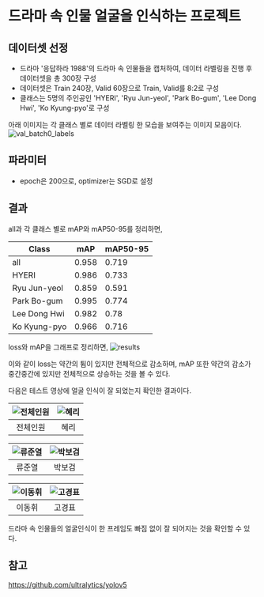 # 드라마 속 인물 얼굴을 인식하는 프로젝트

## 데이터셋 선정
- 드라마 '응답하라 1988'의 드라마 속 인물들을 캡처하여, 데이터 라벨링을 진행 후 데이터셋을 총 300장 구성
- 데이터셋은 Train 240장, Valid 60장으로 Train, Valid를 8:2로 구성
- 클래스는 5명의 주인공인 'HYERI', 'Ryu Jun-yeol', 'Park Bo-gum', 'Lee Dong Hwi', 'Ko Kyung-pyo'로 구성

아래 이미지는 각 클래스 별로 데이터 라벨링 한 모습을 보여주는 이미지 모음이다.
![val_batch0_labels](https://github.com/NamOhSeung/Oh-Seung-Nam/assets/98510923/194331f1-5691-4290-9825-85e7a01daf85)


## 파라미터
- epoch은 200으로, optimizer는 SGD로 설정

## 결과

all과 각 클래스 별로 mAP와 mAP50-95를 정리하면,

|Class|mAP|mAP50-95|
|---|---|---|
|all|0.958|0.719|
|HYERI|0.986|0.733|
|Ryu Jun-yeol|0.859|0.591|
|Park Bo-gum|0.995|0.774|
|Lee Dong Hwi|0.982|0.78|
|Ko Kyung-pyo|0.966|0.716|

loss와 mAP을 그래프로 정리하면,
![results](https://github.com/NamOhSeung/Oh-Seung-Nam/assets/98510923/f9eb1cd6-0deb-4472-a284-73c2762f9c85)

이와 같이 loss는 약간의 튐이 있지만 전체적으로 감소하며, mAP 또한 약간의 감소가 중간중간에 있지만 전체적으로 상승하는 것을 볼 수 있다.


다음은 테스트 영상에 얼굴 인식이 잘 되었는지 확인한 결과이다.


|![전체인원](https://github.com/NamOhSeung/Oh-Seung-Nam/assets/98510923/4d0aefe2-9d07-41d7-a8cb-07e94db1a175)|![혜리](https://github.com/NamOhSeung/Oh-Seung-Nam/assets/98510923/a07d9c7e-3bfe-430d-8300-962ad25f44b5)|
|:---:|:---:|
|전체인원|혜리|

|![류준열](https://github.com/NamOhSeung/Oh-Seung-Nam/assets/98510923/c174efff-e3b8-4cbc-82d9-b90def324b1f)|![박보검](https://github.com/NamOhSeung/Oh-Seung-Nam/assets/98510923/55eacb48-863c-4d39-a9a3-c6e7bd60b207)
|:---:|:---:|
|류준열|박보검|

|![이동휘](https://github.com/NamOhSeung/Oh-Seung-Nam/assets/98510923/4d95e74b-81d4-48ac-91e2-07b26c37ad75)|![고경표](https://github.com/NamOhSeung/Oh-Seung-Nam/assets/98510923/a55eda39-94c1-401f-b1b9-a43995e2321f)|
|:---:|:---:|
|이동휘|고경표|

드라마 속 인물들의 얼굴인식이 한 프레임도 빠짐 없이 잘 되어지는 것을 확인할 수 있다.


## 참고
https://github.com/ultralytics/yolov5
